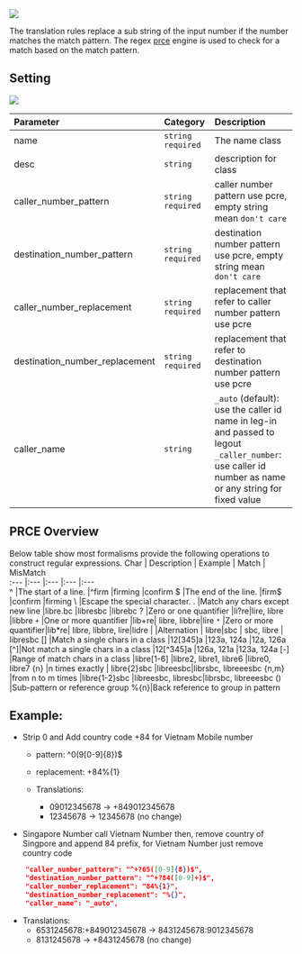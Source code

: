 <img src="https://img.shields.io/badge/STATUS-DONE-blue?style=flat-square">

The translation rules replace a sub string of the input number if the number matches the match pattern. The regex [prce](https://en.wikipedia.org/wiki/Perl_Compatible_Regular_Expressions) engine is used to check for a match based on the match pattern.

## Setting
<img src="https://img.shields.io/badge/API-/libreapi/class/translation-BLUE?style=for-the-badge&logo=Safari">
 
Parameter  | Category           | Description                     
:---       |:---                |:---                             
name       |`string` `required` | The name class    
desc       |`string`| description for class
caller_number_pattern        |`string` `required` | caller number pattern use pcre, empty string mean `don't care`
destination_number_pattern   |`string` `required` | destination number pattern use pcre, empty string mean `don't care`
caller_number_replacement   |`string` `required` | replacement that refer to caller number pattern use pcre
destination_number_replacement   |`string` `required` | replacement that refer to destination number pattern use pcre
caller_name   |`string`  | `_auto` (default): use the caller id name in leg-in and passed to legout <br> `_caller_number`: use caller id number as name <br> or any string for fixed value

## PRCE Overview
Below table show most formalisms provide the following operations to construct regular expressions.
Char  | Description  | Example | Match | MisMatch              
:---  |:---          |:---     |:---   |:---  
^ |The start of a line. |^firm |firming |confirm
$ |The end of the line. |firm$ |confirm |firming
\ |Escape the special character.
. |Match any chars except new line |libre.bc |libresbc |librebc
? |Zero or one quantifier |li?re|lire, libre |libbre
`+` |One or more quantifier |lib+re| libre, libbre|lire
`*` |Zero or more quantifier|lib*re| libre, libbre, lire|lidre
\| |Alternation | libre\|sbc | sbc, libre | libresbc
[] |Match a single chars in a class |12[345]a |123a, 124a |12a, 126a
[^]|Not match a single chars in a class |12[^345]a |126a, 121a |123a, 124a
[-] |Range of match chars in a class |libre[1-6] |libre2, libre1, libre6 |libre0, libre7
{n} |n times exactly | libre{2}sbc |libreesbc|librsbc, libreeesbc
{n,m} |from n to m times |libre{1-2}sbc |libreesbc, libresbc|librsbc, libreeesbc
() |Sub-pattern or reference group
%{n}|Back reference to group in pattern

## Example:

* Strip 0 and Add country code +84 for Vietnam Mobile number
  * pattern: ^0(9[0-9]{8})$
  * replacement: +84%{1}

  * Translations:  
    * 09012345678 → +849012345678
    * 12345678 → 12345678 (no change)


* Singapore Number call Vietnam Number then, remove country of Singpore and append 84 prefix, for Vietnam Number just remove country code
```json
    "caller_number_pattern": "^+?65([0-9]{8})$",
    "destination_number_pattern": "^+?84([0-9]+)$",
    "caller_number_replacement": "84%{1}",
    "destination_number_replacement": "%{}",
    "caller_name": "_auto",
```

  * Translations:  
    * 6531245678:+849012345678  → 8431245678:9012345678
    * 8131245678 → +8431245678 (no change)
